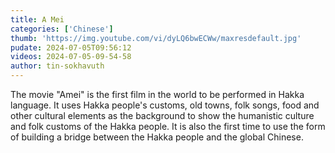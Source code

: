 ```yaml
---
title: A Mei
categories: ['Chinese']
thumb: 'https://img.youtube.com/vi/dyLQ6bwECWw/maxresdefault.jpg'
pudate: 2024-07-05T09:56:12
videos: 2024-07-05-09-54-58
author: tin-sokhavuth
---
```

The movie "Amei" is the first film in the world to be performed in Hakka language. It uses Hakka people's customs, old towns, folk songs, food and other cultural elements as the background to show the humanistic culture and folk customs of the Hakka people. It is also the first time to use the form of building a bridge between the Hakka people and the global Chinese.